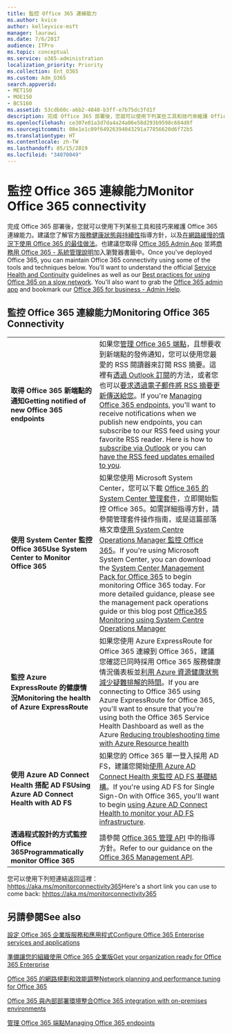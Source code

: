```yaml
---
title: 監控 Office 365 連線能力
ms.author: kvice
author: kelleyvice-msft
manager: laurawi
ms.date: 7/6/2017
audience: ITPro
ms.topic: conceptual
ms.service: o365-administration
localization_priority: Priority
ms.collection: Ent_O365
ms.custom: Adm_O365
search.appverid:
- MET150
- MOE150
- BCS160
ms.assetid: 53cdb60c-a6b2-4848-b3ff-e7b75dc3fd1f
description: 完成 Office 365 部署後，您就可以使用下列某些工具和技巧來維護 Office 365 連線能力。建議您了解官方服務健康狀態與持續性指導方針，以及在網路緩慢的情況下使用 Office 365 的最佳做法。也建議您取得 Office 365 Admin App 並將商務用 Office 365 - 系統管理說明加入瀏覽器書籤中。
ms.openlocfilehash: ce307e01a3d7da4a24a06e58d293b9598c684d8f
ms.sourcegitcommit: 08e1e1c09f64926394043291a77856620d6f72b5
ms.translationtype: HT
ms.contentlocale: zh-TW
ms.lasthandoff: 05/15/2019
ms.locfileid: "34070049"
---
```

# <a name="monitor-office-365-connectivity"></a><span data-ttu-id="78699-105">監控 Office 365 連線能力</span><span class="sxs-lookup"><span data-stu-id="78699-105">Monitor Office 365 connectivity</span></span>

<span data-ttu-id="78699-p102">完成 Office 365 部署後，您就可以使用下列某些工具和技巧來維護 Office 365 連線能力。建議您了解官方[服務健康狀態與持續性](https://technet.microsoft.com/library/office-365-service-health.aspx)指導方針，以及[在網路緩慢的情況下使用 Office 365 的最佳做法](https://support.office.com/article/fd16c8d2-4799-4c39-8fd7-045f06640166)。也建議您取得 [Office 365 Admin App](https://blogs.office.com/2015/03/13/administer-on-the-go-with-the-updated-office-365-admin-app/) 並將[商務用 Office 365 - 系統管理說明](https://support.office.com/article/17d3ff3f-3601-466e-b5a1-482b31cfb791)加入瀏覽器書籤中。</span><span class="sxs-lookup"><span data-stu-id="78699-p102">Once you've deployed Office 365, you can maintain Office 365 connectivity using some of the tools and techniques below. You'll want to understand the official [Service Health and Continuity](https://technet.microsoft.com/library/office-365-service-health.aspx) guidelines as well as our [Best practices for using Office 365 on a slow network](https://support.office.com/article/fd16c8d2-4799-4c39-8fd7-045f06640166). You'll also want to grab the [Office 365 admin app](https://blogs.office.com/2015/03/13/administer-on-the-go-with-the-updated-office-365-admin-app/) and bookmark our [Office 365 for business - Admin Help](https://support.office.com/article/17d3ff3f-3601-466e-b5a1-482b31cfb791).</span></span>
  
## <a name="monitoring-office-365-connectivity"></a><span data-ttu-id="78699-109">監控 Office 365 連線能力</span><span class="sxs-lookup"><span data-stu-id="78699-109">Monitoring Office 365 Connectivity</span></span>

|||
|:-----|:-----|
|<span data-ttu-id="78699-110">**取得 Office 365 新端點的通知**</span><span class="sxs-lookup"><span data-stu-id="78699-110">**Getting notified of new Office 365 endpoints**</span></span> <br/> |<span data-ttu-id="78699-p103">如果您[管理 Office 365 端點](https://support.office.com/article/99cab9d4-ef59-4207-9f2b-3728eb46bf9a)，且想要收到新端點的發佈通知，您可以使用您最愛的 RSS 閱讀器來訂閱 RSS 摘要。這裡有[透過 Outlook 訂閱](https://go.microsoft.com/fwlink/p/?LinkId=532416)的方法，或者您也可以[要求透過電子郵件將 RSS 摘要更新傳送給您](https://go.microsoft.com/fwlink/p/?LinkId=532417)。</span><span class="sxs-lookup"><span data-stu-id="78699-p103">If you're [Managing Office 365 endpoints](https://support.office.com/article/99cab9d4-ef59-4207-9f2b-3728eb46bf9a), you'll want to receive notifications when we publish new endpoints, you can subscribe to our RSS feed using your favorite RSS reader. Here is how to [subscribe via Outlook](https://go.microsoft.com/fwlink/p/?LinkId=532416) or you can [have the RSS feed updates emailed to you](https://go.microsoft.com/fwlink/p/?LinkId=532417).  </span></span><br/> |
|<span data-ttu-id="78699-113">**使用 System Center 監控 Office 365**</span><span class="sxs-lookup"><span data-stu-id="78699-113">**Use System Center to Monitor Office 365**</span></span> <br/> |<span data-ttu-id="78699-p104">如果您使用 Microsoft System Center，您可以下載 [Office 365 的 System Center 管理套件](https://www.microsoft.com/download/details.aspx?id=43708)，立即開始監控 Office 365。如需詳細指導方針，請參閱管理套件操作指南，或是這篇部落格文章[使用 System Centre Operations Manager 監控 Office 365](https://blogs.msdn.com/b/mvpawardprogram/archive/2015/07/08/office365-monitoring-using-system-centre-operations-manager.aspx)。</span><span class="sxs-lookup"><span data-stu-id="78699-p104">If you're using Microsoft System Center, you can download the [System Center Management Pack for Office 365](https://www.microsoft.com/download/details.aspx?id=43708) to begin monitoring Office 365 today. For more detailed guidance, please see the management pack operations guide or this blog post [Office365 Monitoring using System Centre Operations Manager](https://blogs.msdn.com/b/mvpawardprogram/archive/2015/07/08/office365-monitoring-using-system-centre-operations-manager.aspx)</span></span> <br/> |
|<span data-ttu-id="78699-116">**監控 Azure ExpressRoute 的健康情況**</span><span class="sxs-lookup"><span data-stu-id="78699-116">**Monitoring the health of Azure ExpressRoute**</span></span> <br/> |<span data-ttu-id="78699-117">如果您使用 Azure ExpressRoute for Office 365 連線到 Office 365，建議您確認已同時採用 Office 365 服務健康情況儀表板並[利用 Azure 資源健康狀態減少疑難排解的時間](https://azure.microsoft.com/blog/reduce-troubleshooting-time-with-azure-resource-health/)。</span><span class="sxs-lookup"><span data-stu-id="78699-117">If you are connecting to Office 365 using Azure ExpressRoute for Office 365, you'll want to ensure that you're using both the Office 365 Service Health Dashboard as well as the Azure [Reducing troubleshooting time with Azure Resource health](https://azure.microsoft.com/blog/reduce-troubleshooting-time-with-azure-resource-health/)</span></span> <br/> |
|<span data-ttu-id="78699-118">**使用 Azure AD Connect Health 搭配 AD FS**</span><span class="sxs-lookup"><span data-stu-id="78699-118">**Using Azure AD Connect Health with AD FS**</span></span> <br/> |<span data-ttu-id="78699-119">如果您的 Office 365 單一登入採用 AD FS，建議您開始[使用 Azure AD Connect Health 來監控 AD FS 基礎結構](https://azure.microsoft.com/documentation/articles/active-directory-aadconnect-health-adfs/)。</span><span class="sxs-lookup"><span data-stu-id="78699-119">If you're using AD FS for Single Sign-On with Office 365, you'll want to begin [using Azure AD Connect Health to monitor your AD FS infrastructure](https://azure.microsoft.com/documentation/articles/active-directory-aadconnect-health-adfs/).</span></span>  <br/> |
|<span data-ttu-id="78699-120">**透過程式設計的方式監控 Office 365**</span><span class="sxs-lookup"><span data-stu-id="78699-120">**Programmatically monitor Office 365**</span></span> <br/> |<span data-ttu-id="78699-121">請參閱 [Office 365 管理 API](https://docs.microsoft.com/office/office-365-management-api/office-365-management-apis-overview) 中的指導方針。</span><span class="sxs-lookup"><span data-stu-id="78699-121">Refer to our guidance on the [Office 365 Management API](https://docs.microsoft.com/office/office-365-management-api/office-365-management-apis-overview).</span></span>  <br/> |

<span data-ttu-id="78699-122">您可以使用下列短連結返回這裡：[hhttps://aka.ms/monitorconnectivity365](https://aka.ms/monitorconnectivity365)</span><span class="sxs-lookup"><span data-stu-id="78699-122">Here's a short link you can use to come back: [hhttps://aka.ms/monitorconnectivity365](https://aka.ms/monitorconnectivity365)</span></span>
  
## <a name="see-also"></a><span data-ttu-id="78699-123">另請參閱</span><span class="sxs-lookup"><span data-stu-id="78699-123">See also</span></span>

[<span data-ttu-id="78699-124">設定 Office 365 企業版服務和應用程式</span><span class="sxs-lookup"><span data-stu-id="78699-124">Configure Office 365 Enterprise services and applications</span></span>](configure-services-and-applications.md)
  
[<span data-ttu-id="78699-125">準備讓您的組織使用 Office 365 企業版</span><span class="sxs-lookup"><span data-stu-id="78699-125">Get your organization ready for Office 365 Enterprise</span></span>](get-your-organization-ready-for-office-365.md)
  
[<span data-ttu-id="78699-126">Office 365 的網路規劃和效能調整</span><span class="sxs-lookup"><span data-stu-id="78699-126">Network planning and performance tuning for Office 365</span></span>](network-planning-and-performance.md)
  
[<span data-ttu-id="78699-127">Office 365 與內部部署環境整合</span><span class="sxs-lookup"><span data-stu-id="78699-127">Office 365 integration with on-premises environments</span></span>](office-365-integration.md)
  
[<span data-ttu-id="78699-128">管理 Office 365 端點</span><span class="sxs-lookup"><span data-stu-id="78699-128">Managing Office 365 endpoints</span></span>](https://support.office.com/article/99cab9d4-ef59-4207-9f2b-3728eb46bf9a)
